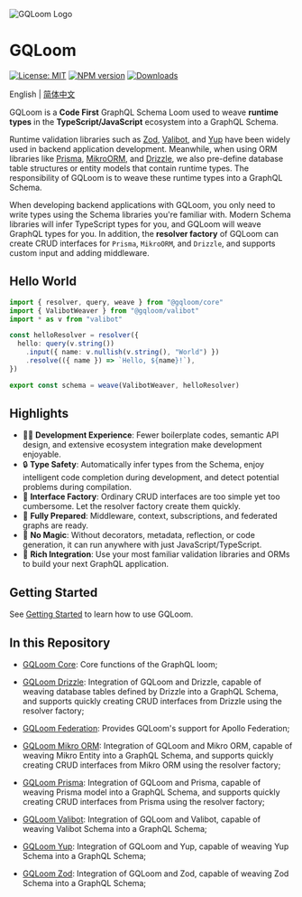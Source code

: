![GQLoom Logo](https://github.com/modevol-com/gqloom/blob/main/gqloom.svg?raw=true)

# GQLoom

[![License: MIT][license-image]][license-url]
[![NPM version][npm-image]][npm-url]
[![Downloads][downloads-image]][npm-url]

English | [简体中文](./README.zh-CN.md)

GQLoom is a **Code First** GraphQL Schema Loom used to weave **runtime types** in the **TypeScript/JavaScript** ecosystem into a GraphQL Schema.

Runtime validation libraries such as [Zod](https://zod.dev/), [Valibot](https://valibot.dev/), and [Yup](https://github.com/jquense/yup) have been widely used in backend application development. Meanwhile, when using ORM libraries like [Prisma](https://www.prisma.io/), [MikroORM](https://mikro-orm.io/), and [Drizzle](https://orm.drizzle.team/), we also pre-define database table structures or entity models that contain runtime types.
The responsibility of GQLoom is to weave these runtime types into a GraphQL Schema.

When developing backend applications with GQLoom, you only need to write types using the Schema libraries you're familiar with. Modern Schema libraries will infer TypeScript types for you, and GQLoom will weave GraphQL types for you.
In addition, the **resolver factory** of GQLoom can create CRUD interfaces for `Prisma`, `MikroORM`, and `Drizzle`, and supports custom input and adding middleware.

## Hello World

```ts
import { resolver, query, weave } from "@gqloom/core"
import { ValibotWeaver } from "@gqloom/valibot"
import * as v from "valibot"

const helloResolver = resolver({
  hello: query(v.string())
    .input({ name: v.nullish(v.string(), "World") })
    .resolve(({ name }) => `Hello, ${name}!`),
})

export const schema = weave(ValibotWeaver, helloResolver)
```

## Highlights

- 🧑‍💻 **Development Experience**: Fewer boilerplate codes, semantic API design, and extensive ecosystem integration make development enjoyable.
- 🔒 **Type Safety**: Automatically infer types from the Schema, enjoy intelligent code completion during development, and detect potential problems during compilation.
- 🎯 **Interface Factory**: Ordinary CRUD interfaces are too simple yet too cumbersome. Let the resolver factory create them quickly.
- 🔋 **Fully Prepared**: Middleware, context, subscriptions, and federated graphs are ready.
- 🔮 **No Magic**: Without decorators, metadata, reflection, or code generation, it can run anywhere with just JavaScript/TypeScript.
- 🧩 **Rich Integration**: Use your most familiar validation libraries and ORMs to build your next GraphQL application.

## Getting Started

See [Getting Started](https://gqloom.dev/en/docs/getting-started) to learn how to use GQLoom.

## In this Repository

- [GQLoom Core](./packages/core/README.md): Core functions of the GraphQL loom;

- [GQLoom Drizzle](./packages/drizzle/README.md): Integration of GQLoom and Drizzle, capable of weaving database tables defined by Drizzle into a GraphQL Schema, and supports quickly creating CRUD interfaces from Drizzle using the resolver factory;

- [GQLoom Federation](./packages/federation/README.md): Provides GQLoom's support for Apollo Federation;

- [GQLoom Mikro ORM](./packages/mikro-orm/README.md): Integration of GQLoom and Mikro ORM, capable of weaving Mikro Entity into a GraphQL Schema, and supports quickly creating CRUD interfaces from Mikro ORM using the resolver factory;

- [GQLoom Prisma](./packages/prisma/README.md): Integration of GQLoom and Prisma, capable of weaving Prisma model into a GraphQL Schema, and supports quickly creating CRUD interfaces from Prisma using the resolver factory;

- [GQLoom Valibot](./packages/valibot/README.md): Integration of GQLoom and Valibot, capable of weaving Valibot Schema into a GraphQL Schema;

- [GQLoom Yup](./packages/yup/README.md): Integration of GQLoom and Yup, capable of weaving Yup Schema into a GraphQL Schema;

- [GQLoom Zod](./packages/zod/README.md): Integration of GQLoom and Zod, capable of weaving Zod Schema into a GraphQL Schema;

[license-image]: https://img.shields.io/badge/License-MIT-brightgreen.svg?style=flat-square
[license-url]: https://opensource.org/licenses/MIT
[npm-image]: https://img.shields.io/npm/v/%40gqloom%2Fcore.svg?style=flat-square
[npm-url]: https://www.npmjs.com/package/@gqloom/core
[downloads-image]: https://img.shields.io/npm/dm/%40gqloom%2Fcore.svg?style=flat-square